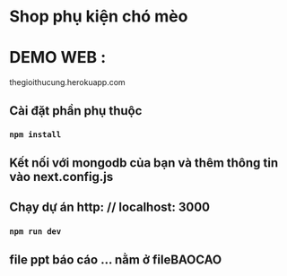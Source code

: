 # Shop phụ kiện chó mèo
# DEMO WEB : 
thegioithucung.herokuapp.com






## Cài đặt phần phụ thuộc
### `npm install`

## Kết nối với mongodb của bạn và thêm thông tin vào next.config.js

## Chạy dự án http: // localhost: 3000
### `npm run dev`


## file ppt báo cáo ... nằm ở fileBAOCAO 
